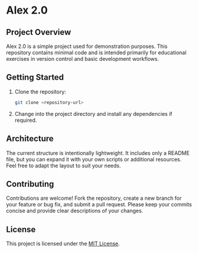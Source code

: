 # Alex 2.0

## Project Overview

Alex 2.0 is a simple project used for demonstration purposes. This repository contains minimal code and is intended primarily for educational exercises in version control and basic development workflows.

## Getting Started

1. Clone the repository:
   ```bash
   git clone <repository-url>
   ```
2. Change into the project directory and install any dependencies if required.

## Architecture

The current structure is intentionally lightweight. It includes only a README file, but you can expand it with your own scripts or additional resources. Feel free to adapt the layout to suit your needs.

## Contributing

Contributions are welcome! Fork the repository, create a new branch for your feature or bug fix, and submit a pull request. Please keep your commits concise and provide clear descriptions of your changes.


## License

This project is licensed under the [MIT License](LICENSE).
